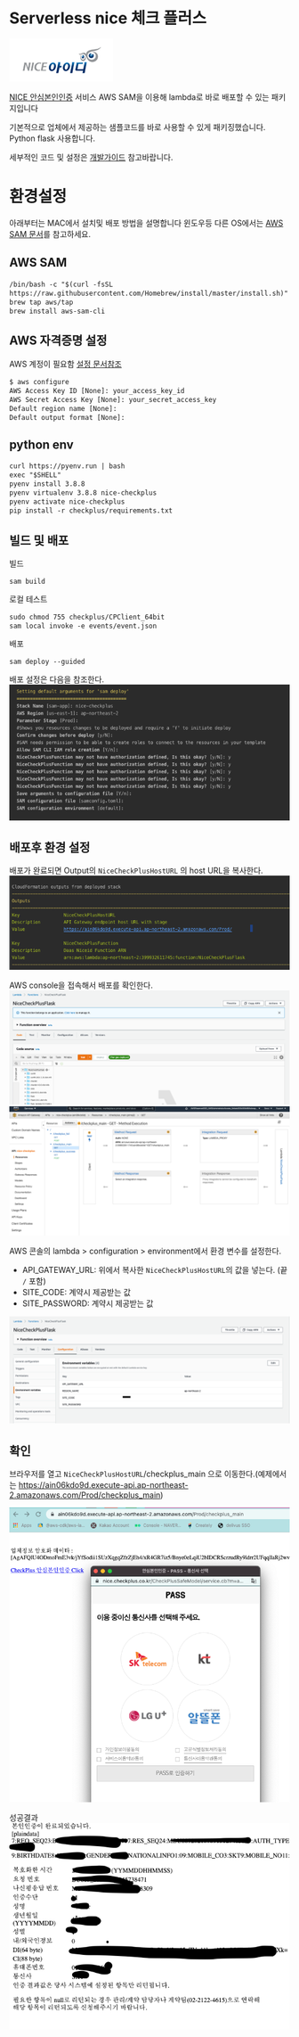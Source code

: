 # Serverless nice 체크 플러스
![logo](resources/niceid_logo.png)

[NICE 안심본인인증](https://www.niceid.co.kr/prod_mobile.nc) 서비스 AWS SAM을 이용해 lambda로 바로 배포할 수 있는 패키지입니다

기본적으로 업체에서 제공하는 샘플코드를 바로 사용할 수 있게 패키징했습니다. 
Python flask 사용합니다. 

세부적인 코드 및 설정은 [개발가이드](resources/guide_PY_V1.3_.pdf) 참고바랍니다.

# 환경설정 
아래부터는 MAC에서 설치및 배포 방법을 설명합니다
윈도우등 다른 OS에서는 [AWS SAM 문서](https://docs.aws.amazon.com/ko_kr/serverless-application-model/latest/developerguide/serverless-sam-cli-install.html)를 참고하세요.

## AWS SAM
```
/bin/bash -c "$(curl -fsSL https://raw.githubusercontent.com/Homebrew/install/master/install.sh)"
brew tap aws/tap
brew install aws-sam-cli

```

## AWS 자격증명 설정
AWS 계정이 필요함
[설정 문서참조](https://docs.aws.amazon.com/ko_kr/serverless-application-model/latest/developerguide/serverless-getting-started-set-up-credentials.html)

```
$ aws configure
AWS Access Key ID [None]: your_access_key_id
AWS Secret Access Key [None]: your_secret_access_key
Default region name [None]: 
Default output format [None]: 
```

## python env 
```
curl https://pyenv.run | bash
exec "$SHELL" 
pyenv install 3.8.8
pyenv virtualenv 3.8.8 nice-checkplus
pyenv activate nice-checkplus
pip install -r checkplus/requirements.txt 

```

## 빌드 및 배포
빌드
```
sam build
```
로컬 테스트
```
sudo chmod 755 checkplus/CPClient_64bit 
sam local invoke -e events/event.json       

```

배포


```
sam deploy --guided
```
배포 설정은 다음을 참조한다.
![deploy](resources/deploy.png)


## 배포후 환경 설정
배포가 완료되면 Output의 `NiceCheckPlusHostURL` 의 host URL을 복사한다. 
![ouput](resources/output.png)


AWS console을 접속해서 배포를 확인한다.
![function](resources/function.png)
![gateway](resources/gateway.png)


AWS 콘솔의 lambda > configuration > environment에서 환경 변수를 설정한다.
- API_GATEWAY_URL: 위에서 복사한 `NiceCheckPlusHostURL`의 값을 넣는다. (끝 `/` 포함)
- SITE_CODE: 계약시 제공받는 값
- SITE_PASSWORD: 계약시 제공받는 값

![env](resources/env.png)

## 확인
브라우저를 열고 `NiceCheckPlusHostURL`/checkplus_main 으로 이동한다.(예제에서는 https://ain06kdo9d.execute-api.ap-northeast-2.amazonaws.com/Prod/checkplus_main)

![main](resources/main.png)

성공결과
![response](resources/response.png)
